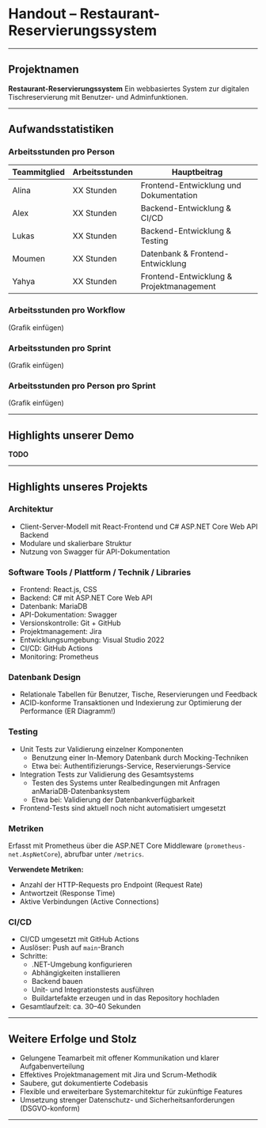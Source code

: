 # Handout – Restaurant-Reservierungssystem

---

## Projektnamen
**Restaurant-Reservierungssystem**
Ein webbasiertes System zur digitalen Tischreservierung mit Benutzer- und Adminfunktionen.

---

## Aufwandsstatistiken

### Arbeitsstunden pro Person
| Teammitglied | Arbeitsstunden | Hauptbeitrag                             |
|--------------|---------------|-------------------------------------------|
| Alina        | XX Stunden    | Frontend-Entwicklung und Dokumentation    |
| Alex         | XX Stunden    | Backend-Entwicklung & CI/CD               |
| Lukas        | XX Stunden    | Backend-Entwicklung & Testing             |
| Moumen       | XX Stunden    | Datenbank & Frontend-Entwicklung          |
| Yahya        | XX Stunden    | Frontend-Entwicklung & Projektmanagement  |

### Arbeitsstunden pro Workflow
(Grafik einfügen)

### Arbeitsstunden pro Sprint
(Grafik einfügen)

### Arbeitsstunden pro Person pro Sprint
(Grafik einfügen)

---

## Highlights unserer Demo

**TODO**

---

## Highlights unseres Projekts

### Architektur
- Client-Server-Modell mit React-Frontend und C# ASP.NET Core Web API Backend  
- Modulare und skalierbare Struktur  
- Nutzung von Swagger für API-Dokumentation  

### Software Tools / Plattform / Technik / Libraries
- Frontend: React.js, CSS  
- Backend: C# mit ASP.NET Core Web API  
- Datenbank: MariaDB  
- API-Dokumentation: Swagger  
- Versionskontrolle: Git + GitHub  
- Projektmanagement: Jira  
- Entwicklungsumgebung: Visual Studio 2022  
- CI/CD: GitHub Actions
- Monitoring: Prometheus

### Datenbank Design
- Relationale Tabellen für Benutzer, Tische, Reservierungen und Feedback  
- ACID-konforme Transaktionen und Indexierung zur Optimierung der Performance
(ER Diagramm!)

### Testing
- Unit Tests zur Validierung einzelner Komponenten
  - Benutzung einer In-Memory Datenbank durch Mocking-Techniken
  - Etwa bei: Authentifizierungs-Service, Reservierungs-Service
- Integration Tests zur Validierung des Gesamtsystems
  - Testen des Systems unter Realbedingungen mit Anfragen anMariaDB-Datenbanksystem
  - Etwa bei: Validierung der Datenbankverfügbarkeit
- Frontend-Tests sind aktuell noch nicht automatisiert umgesetzt

### Metriken

Erfasst mit Prometheus über die ASP.NET Core Middleware (`prometheus-net.AspNetCore`), abrufbar unter `/metrics`.

**Verwendete Metriken:**
- Anzahl der HTTP-Requests pro Endpoint (Request Rate)
- Antwortzeit (Response Time)
- Aktive Verbindungen (Active Connections)

### CI/CD
- CI/CD umgesetzt mit GitHub Actions
- Auslöser: Push auf `main`-Branch
- Schritte:
  - .NET-Umgebung konfigurieren
  - Abhängigkeiten installieren
  - Backend bauen
  - Unit- und Integrationstests ausführen
  - Buildartefakte erzeugen und in das Repository hochladen
- Gesamtlaufzeit: ca. 30–40 Sekunden

---

## Weitere Erfolge und Stolz

- Gelungene Teamarbeit mit offener Kommunikation und klarer Aufgabenverteilung  
- Effektives Projektmanagement mit Jira und Scrum-Methodik  
- Saubere, gut dokumentierte Codebasis  
- Flexible und erweiterbare Systemarchitektur für zukünftige Features  
- Umsetzung strenger Datenschutz- und Sicherheitsanforderungen (DSGVO-konform)  

---

